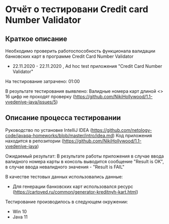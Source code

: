 # Отчёт о тестировани Credit card Number Validator

## Краткое описание
Необходимо проверить работоспособность функционала валидации банковских карт в программе Credit Card Number Validator

* 22.11.2020 - 22.11.2020 , Ad hoc test приложения "Credit Card Number Validator"

На тестирование затрачено: 01:00 

В результате тестирования выявлено:
Валидные номера карт длиной <> 16 цифр не проходят проверку 
(https://github.com/NikiHollywood/1.1-vvedeniye-java/issues/5)

## Описание процесса тестировании
Руководство по установке IntelliJ IDEA (https://github.com/netology-code/javaqa-homeworks/blob/master/intro/idea.md)
Код приложения находится в репозитории (https://github.com/NikiHollywood/1.1-vvedeniye-java)

Ожидаемый результат: 
В результате работы приложения в случае ввода валидного номера карты в консоль выводится
сообщение "Result is OK", в случае ввода невалидного значения - "Result is FAIL"

В качестве тестовых данных использовались данные:
* Для генерации банковских карт использовался ресурс (https://cartoved.ru/common/generator-kreditnyh-kart.html)

Тестирование производилось в следующем окружении:
* Win 10
* Java 11

